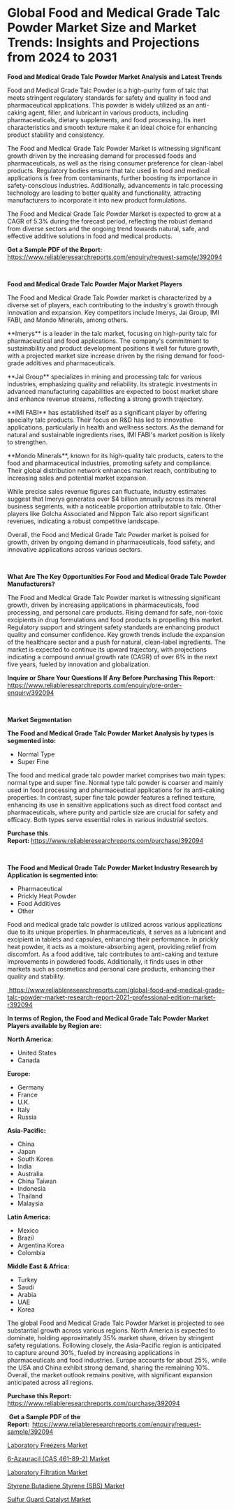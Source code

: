 <p><h1>Global Food and Medical Grade Talc Powder Market Size and Market Trends: Insights and Projections from 2024 to 2031</h1></p><p><strong>Food and Medical Grade Talc Powder Market Analysis and Latest Trends</strong></p>
<p><p>Food and Medical Grade Talc Powder is a high-purity form of talc that meets stringent regulatory standards for safety and quality in food and pharmaceutical applications. This powder is widely utilized as an anti-caking agent, filler, and lubricant in various products, including pharmaceuticals, dietary supplements, and food processing. Its inert characteristics and smooth texture make it an ideal choice for enhancing product stability and consistency.</p><p>The Food and Medical Grade Talc Powder Market is witnessing significant growth driven by the increasing demand for processed foods and pharmaceuticals, as well as the rising consumer preference for clean-label products. Regulatory bodies ensure that talc used in food and medical applications is free from contaminants, further boosting its importance in safety-conscious industries. Additionally, advancements in talc processing technology are leading to better quality and functionality, attracting manufacturers to incorporate it into new product formulations. </p><p>The Food and Medical Grade Talc Powder Market is expected to grow at a CAGR of 5.3% during the forecast period, reflecting the robust demand from diverse sectors and the ongoing trend towards natural, safe, and effective additive solutions in food and medical products.</p></p>
<p><strong>Get a Sample PDF of the Report:&nbsp;</strong> <a href="https://www.reliableresearchreports.com/enquiry/request-sample/392094?utm_campaign=9&utm_medium=2&utm_source=Github&utm_content=ia&utm_term=26102024&utm_id=food-and-medical-grade-talc-powder">https://www.reliableresearchreports.com/enquiry/request-sample/392094</a></p>
<p>&nbsp;</p>
<p><strong>Food and Medical Grade Talc Powder Major Market Players</strong></p>
<p><p>The Food and Medical Grade Talc Powder market is characterized by a diverse set of players, each contributing to the industry's growth through innovation and expansion. Key competitors include Imerys, Jai Group, IMI FABI, and Mondo Minerals, among others.</p><p>**Imerys** is a leader in the talc market, focusing on high-purity talc for pharmaceutical and food applications. The company's commitment to sustainability and product development positions it well for future growth, with a projected market size increase driven by the rising demand for food-grade additives and pharmaceuticals.</p><p>**Jai Group** specializes in mining and processing talc for various industries, emphasizing quality and reliability. Its strategic investments in advanced manufacturing capabilities are expected to boost market share and enhance revenue streams, reflecting a strong growth trajectory.</p><p>**IMI FABI** has established itself as a significant player by offering specialty talc products. Their focus on R&D has led to innovative applications, particularly in health and wellness sectors. As the demand for natural and sustainable ingredients rises, IMI FABI's market position is likely to strengthen.</p><p>**Mondo Minerals**, known for its high-quality talc products, caters to the food and pharmaceutical industries, promoting safety and compliance. Their global distribution network enhances market reach, contributing to increasing sales and potential market expansion.</p><p>While precise sales revenue figures can fluctuate, industry estimates suggest that Imerys generates over $4 billion annually across its mineral business segments, with a noticeable proportion attributable to talc. Other players like Golcha Associated and Nippon Talc also report significant revenues, indicating a robust competitive landscape.</p><p>Overall, the Food and Medical Grade Talc Powder market is poised for growth, driven by ongoing demand in pharmaceuticals, food safety, and innovative applications across various sectors.</p></p>
<p>&nbsp;</p>
<p><strong>What Are The Key Opportunities For Food and Medical Grade Talc Powder Manufacturers?</strong></p>
<p><p>The Food and Medical Grade Talc Powder market is witnessing significant growth, driven by increasing applications in pharmaceuticals, food processing, and personal care products. Rising demand for safe, non-toxic excipients in drug formulations and food products is propelling this market. Regulatory support and stringent safety standards are enhancing product quality and consumer confidence. Key growth trends include the expansion of the healthcare sector and a push for natural, clean-label ingredients. The market is expected to continue its upward trajectory, with projections indicating a compound annual growth rate (CAGR) of over 6% in the next five years, fueled by innovation and globalization.</p></p>
<p><strong>Inquire or Share Your Questions If Any Before Purchasing This Report:</strong> <a href="https://www.reliableresearchreports.com/enquiry/pre-order-enquiry/392094?utm_campaign=9&utm_medium=2&utm_source=Github&utm_content=ia&utm_term=26102024&utm_id=food-and-medical-grade-talc-powder">https://www.reliableresearchreports.com/enquiry/pre-order-enquiry/392094</a></p>
<p>&nbsp;</p>
<p><strong>Market Segmentation</strong></p>
<p><strong>The Food and Medical Grade Talc Powder Market Analysis by types is segmented into:</strong></p>
<p><ul><li>Normal Type</li><li>Super Fine</li></ul></p>
<p><p>The food and medical grade talc powder market comprises two main types: normal type and super fine. Normal type talc powder is coarser and mainly used in food processing and pharmaceutical applications for its anti-caking properties. In contrast, super fine talc powder features a refined texture, enhancing its use in sensitive applications such as direct food contact and pharmaceuticals, where purity and particle size are crucial for safety and efficacy. Both types serve essential roles in various industrial sectors.</p></p>
<p><strong>Purchase this Report:&nbsp;</strong><a href="https://www.reliableresearchreports.com/purchase/392094?utm_campaign=9&utm_medium=2&utm_source=Github&utm_content=ia&utm_term=26102024&utm_id=food-and-medical-grade-talc-powder">https://www.reliableresearchreports.com/purchase/392094</a></p>
<p>&nbsp;</p>
<p><strong>The Food and Medical Grade Talc Powder Market Industry Research by Application is segmented into:</strong></p>
<p><ul><li>Pharmaceutical</li><li>Prickly Heat Powder</li><li>Food Additives</li><li>Other</li></ul></p>
<p><p>Food and medical grade talc powder is utilized across various applications due to its unique properties. In pharmaceuticals, it serves as a lubricant and excipient in tablets and capsules, enhancing their performance. In prickly heat powder, it acts as a moisture-absorbing agent, providing relief from discomfort. As a food additive, talc contributes to anti-caking and texture improvements in powdered foods. Additionally, it finds uses in other markets such as cosmetics and personal care products, enhancing their quality and stability.</p></p>
<p><a href="https://www.reliableresearchreports.com/global-food-and-medical-grade-talc-powder-market-research-report-2021-professional-edition-market-r392094?utm_campaign=9&utm_medium=2&utm_source=Github&utm_content=ia&utm_term=26102024&utm_id=food-and-medical-grade-talc-powder">&nbsp;https://www.reliableresearchreports.com/global-food-and-medical-grade-talc-powder-market-research-report-2021-professional-edition-market-r392094</a></p>
<p><strong>In terms of Region, the Food and Medical Grade Talc Powder Market Players available by Region are:</strong></p>
<p>
    <p> <strong> North America: </strong>
        <ul>
            <li>United States</li>
            <li>Canada</li>
        </ul>
        </p> 
    <p> <strong> Europe: </strong>
        <ul>
            <li>Germany</li>
            <li>France</li>
            <li>U.K.</li>
            <li>Italy</li>
            <li>Russia</li>
        </ul>
        </p> 
    <p> <strong> Asia-Pacific: </strong>
        <ul>
            <li>China</li>
            <li>Japan</li>
            <li>South Korea</li>
            <li>India</li>
            <li>Australia</li>
            <li>China Taiwan</li>
            <li>Indonesia</li>
            <li>Thailand</li>
            <li>Malaysia</li>
        </ul>
        </p> 
    <p> <strong> Latin America: </strong>
        <ul>
            <li>Mexico</li>
            <li>Brazil</li>
            <li>Argentina Korea</li>
            <li>Colombia</li>
        </ul>
        </p> 
    <p> <strong> Middle East & Africa: </strong>
        <ul>
            <li>Turkey</li>
            <li>Saudi</li>
            <li>Arabia</li>
            <li>UAE</li>
            <li>Korea</li>
        </ul>
    </p>
    </p>
<p><p>The global Food and Medical Grade Talc Powder Market is projected to see substantial growth across various regions. North America is expected to dominate, holding approximately 35% market share, driven by stringent safety regulations. Following closely, the Asia-Pacific region is anticipated to capture around 30%, fueled by increasing applications in pharmaceuticals and food industries. Europe accounts for about 25%, while the USA and China exhibit strong demand, sharing the remaining 10%. Overall, the market outlook remains positive, with significant expansion anticipated across all regions.</p></p>
<p><strong>Purchase this Report: </strong><a href="https://www.reliableresearchreports.com/purchase/392094?utm_campaign=9&utm_medium=2&utm_source=Github&utm_content=ia&utm_term=26102024&utm_id=food-and-medical-grade-talc-powder">https://www.reliableresearchreports.com/purchase/392094</a></p>
<p>&nbsp;<strong>Get a Sample PDF of the Report:&nbsp;&nbsp;</strong><a href="https://www.reliableresearchreports.com/enquiry/request-sample/392094?utm_campaign=9&utm_medium=2&utm_source=Github&utm_content=ia&utm_term=26102024&utm_id=food-and-medical-grade-talc-powder">https://www.reliableresearchreports.com/enquiry/request-sample/392094</a></p>
<p><strong></strong></p>
<p><p><a href="https://issuu.com/reportprime-2/docs/laboratory-freezers-market-size-203_8a5bfb894c9b25?utm_campaign=9&utm_medium=2&utm_source=Github&utm_content=ia&utm_term=26102024&utm_id=food-and-medical-grade-talc-powder">Laboratory Freezers Market</a></p><p><a href="https://github.com/MCGEE-CRANECaitlyn/Market-Research-Report-List-1/blob/main/6-azauracil-cas-461-89-2-market.md?utm_campaign=9&utm_medium=2&utm_source=Github&utm_content=ia&utm_term=26102024&utm_id=food-and-medical-grade-talc-powder">6-Azauracil (CAS 461-89-2) Market</a></p><p><a href="https://issuu.com/reportprime-2/docs/laboratory-filtration-market-size-2_3c2e35b45ccfc2?utm_campaign=9&utm_medium=2&utm_source=Github&utm_content=ia&utm_term=26102024&utm_id=food-and-medical-grade-talc-powder">Laboratory Filtration Market</a></p><p><a href="https://www.linkedin.com/pulse/global-styrene-butadiene-sbs-industry-analysis-report-market-tespf?utm_campaign=9&utm_medium=2&utm_source=Github&utm_content=ia&utm_term=26102024&utm_id=food-and-medical-grade-talc-powder">Styrene Butadiene Styrene (SBS) Market</a></p><p><a href="https://github.com/Annahawkins697/Market-Research-Report-List-1/blob/main/sulfur-guard-catalyst-market.md?utm_campaign=9&utm_medium=2&utm_source=Github&utm_content=ia&utm_term=26102024&utm_id=food-and-medical-grade-talc-powder">Sulfur Guard Catalyst Market</a></p></p>